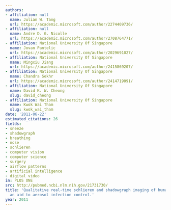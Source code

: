 ```yaml
---
authors:
- affiliation: null
  name: Julian W. Tang
  url: https://academic.microsoft.com/author/2274409736/
- affiliation: null
  name: Andre D. G. Nicolle
  url: https://academic.microsoft.com/author/2708764771/
- affiliation: National University Of Singapore
  name: Jovan Pantelic
  url: https://academic.microsoft.com/author/2029691027/
- affiliation: National University Of Singapore
  name: Mingxiu Jiang
  url: https://academic.microsoft.com/author/2415869207/
- affiliation: National University Of Singapore
  name: Chandra Sekhr
  url: https://academic.microsoft.com/author/2414719091/
- affiliation: National University Of Singapore
  name: David K. W. Cheong
  slug: david_cheong
- affiliation: National University Of Singapore
  name: Kwok Wai Tham
  slug: kwok_wai_tham
date: '2011-06-22'
estimated_citations: 26
fields:
- sneeze
- shadowgraph
- breathing
- nose
- schlieren
- computer vision
- computer science
- surgery
- airflow patterns
- artificial intelligence
- digital video
in: PLOS ONE
src: http://pubmed.ncbi.nlm.nih.gov/21731730/
title: 'Qualitative real-time schlieren and shadowgraph imaging of human exhaled airflows:
  an aid to aerosol infection control.'
year: 2011
---
```

